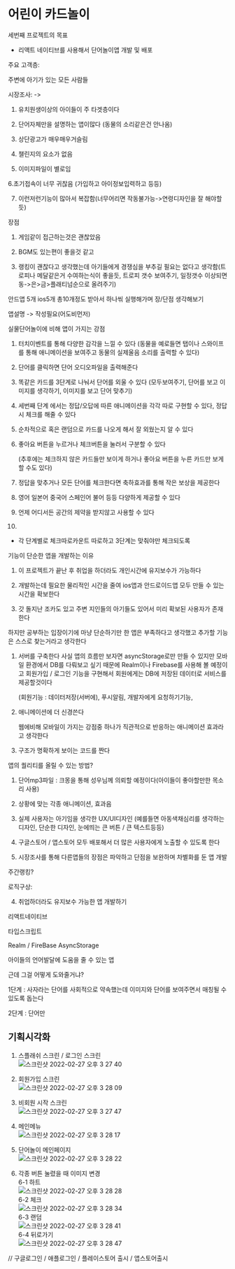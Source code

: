 # 어린이 카드놀이
세번째 프로젝트의 목표

- 리액트 네이티브를 사용해서 단어놀이앱 개발 및 배포



주요 고객층:

주변에 아기가 있는 모든 사람들



시장조사: -> 

1. 유치원생이상의 아이들이 주 타겟층이다

2. 단어자체만을 설명하는 앱이많다 (동물의 소리같은건 안나옴)

3. 상단광고가 매우매우거슬림

4. 챌린지의 요소가 없음

5. 이미지파일이 별로임

6.초기접속이 너무 귀찮음 (가입하고 아이정보입력하고 등등)

7. 이런저런기능이 많아서 복잡함(너무어리면 작동불가능->연령디자인을 잘 해야할듯)﻿



장점﻿

1. 게임같이 접근하는것은 괜찮았음﻿

2. BGM도 있는편이 좋을것 같고

3. 랭킹이 괜찮다고 생각했는데 아기들에게 경쟁심을 부추길 필요는 없다고 생각함(트로피나 메달같은거 수여하는식이 좋을듯, 트로피 갯수 보여주기, 일정갯수 이상되면 동->은>금>플래티넘순으로 올려주기)



안드앱 5개 ios5개 총10개정도 받아서 하나씪 실행해가며 장/단점 생각해보기

앱설명 -> 작성필요(어도비먼저)

실물단어놀이에 비해 앱이 가지는 강점

1. 터치이벤트를 통해 다양한 감각을 느낄 수 있다
   (동물을 예로들면 탭이나 스와이프를 통해 애니메이션을 보여주고 동물의 실제울음 소리를 출력할 수 있다)
2. 단어를 클릭하면 단어 오디오파일을 출력해준다

3. 똑같은 카드를 3단계로 나눠서 단어를 외울 수 있다
    (모두보여주기, 단어를 보고 이미지를 생각하기, 이미지를 보고 단어 맞추기)

4. 세번째 단계 에서는 정답/오답에 따른 애니메이션을 각각 따로 구현할 수 있다, 정답시 체크를 해줄 수 있다

5. 순차적으로 혹은 랜덤으로 카드를 나오게 해서 잘 외웠는지 알 수 있다

6. 좋아요 버튼을 누르거나 체크버튼을 눌러서 구분할 수 있다

    (추후에는 체크하지 않은 카드들만 보이게 하거나 좋아요 버튼을 누른 카드만 보게 할 수도 있다)

7. 정답을 맞추거나 모든 단어를 체크한다면 축하효과를 통해 작은 보상을 제공한다

8. 영어 일본어 중국어 스페인어 불어 등등 다양하게 제공할 수 있다

9. 언제 어디서든 공간의 제약을 받지않고 사용할 수 있다

10. 

* 각 단계별로 체크따로카운트 따로하고 3단계는 맞춰야만 체크되도록



기능이 단순한 앱을 개발하는 이유

1. 이 프로젝트가 끝난 후 취업을 하더라도 개인시간에 유지보수가 가능하다

2. 개발하는데 필요한 물리적인 시간을 줄여 ios앱과 안드로이드앱 모두 만들 수 있는 시간을 확보한다

3. 갓 돌지난 조카도 있고 주변 지인들의 아기들도 있어서 미리 확보된 사용자가 존재한다



하지만 공부하는 입장이기에 마냥 단순하기만 한 앱은 부족하다고 생각했고 추가할 기능은 스스로 찾는거라고 생각한다

1. 서버를 구축한다
   사실 앱의 흐름만 보자면 asyncStorage로만 만들 수 있지만
   모바일 환경에서 DB를 다뤄보고 싶기 때문에 Realm이나 Firebase를 사용해 볼 예정이고
   회원가입 / 로그인 기능을 구현해서 회원에게는 DB에 저장된 데이터로 서비스를 제공할것이다

   (회원기능 : 데이터저장(서버에), 푸시알림, 개발자에게 요청하기기능, 

2. 애니메이션에 더 신경쓴다

   웹에비해 모바일이 가지는 강점중 하나가 직관적으로 반응하는 애니메이션 효과라고 생각한다

3. 구조가 명확하게 보이는 코드를 짠다



앱의 퀄리티를 올릴 수 있는 방법?

1. 단어mp3파일 : 크몽을 통해 성우님께 의뢰할 예정이다(아이들이 좋아할만한 목소리 사용)

2. 상황에 맞는 각종 애니메이션, 효과음

3. 실제 사용자는 아기임을 생각한 UX/UI디자인
   (예를들면 아동색채심리를 생각하는 디자인, 단순한 디자인, 눈에띄는  큰 버튼 / 큰 텍스트등등)

4. 구글스토어 / 앱스토어 모두 배포해서 더 많은 사용자에게 노출할 수 있도록 한다

5. 시장조사를 통해 다른앱들의 장점은 파악하고 단점을 보완하며 차별화를 둔 앱 개발



주간랭킹?







로직구상: 











4. 취업하더라도 유지보수 가능한 앱 개발하기



리액트네이티브

타입스크립트

Realm / FireBase
AsyncStorage



아이들의 언어발달에 도움을 줄 수 있는 앱

근데 그걸 어떻게 도와줄거냐?

1단계 : 사자라는 단어를 사회적으로 약속했는데 이미지와 단어를 보여주면서 매칭될 수있도록 돕는다

2단계 : 단어만



## 기획시각화

1. 스플래쉬 스크린 / 로그인 스크린  
![스크린샷 2022-02-27 오후 3 27 40](https://user-images.githubusercontent.com/81023768/155871234-0f408fdb-0abd-4880-a52e-8be2c3259db1.png)  

2. 회원가입 스크린  
![스크린샷 2022-02-27 오후 3 28 09](https://user-images.githubusercontent.com/81023768/155871250-c818f01d-4077-468b-8feb-6854db747e63.png)  

3. 비회원 시작 스크린  
![스크린샷 2022-02-27 오후 3 27 47](https://user-images.githubusercontent.com/81023768/155871263-3aa3f42c-9671-47e6-b02d-4741403f5076.png)  

4. 메인메뉴  
![스크린샷 2022-02-27 오후 3 28 17](https://user-images.githubusercontent.com/81023768/155871271-e86e2968-e89b-4def-b207-e32c3974ddcd.png)  

5. 단어놀이 메인페이지  
![스크린샷 2022-02-27 오후 3 28 22](https://user-images.githubusercontent.com/81023768/155871278-dc08c29b-c103-4156-b14b-7887f2a6d7a2.png)  


6. 각종 버튼 눌렸을 때 이미지 변경    
6-1 하트  
![스크린샷 2022-02-27 오후 3 28 28](https://user-images.githubusercontent.com/81023768/155871288-dd603602-d541-4cd8-a78a-e85b9b1c7ac0.png)  
6-2 체크   
![스크린샷 2022-02-27 오후 3 28 34](https://user-images.githubusercontent.com/81023768/155871293-ea4ea5d7-fddf-4133-9936-858dfa12d03c.png)  
6-3 랜덤  
![스크린샷 2022-02-27 오후 3 28 41](https://user-images.githubusercontent.com/81023768/155871301-7d7c8c7c-77be-4bc8-bfa7-2b4527a12acf.png)  
6-4 뒤로가기  
![스크린샷 2022-02-27 오후 3 28 47](https://user-images.githubusercontent.com/81023768/155871304-d5fc8999-f1fc-4890-8048-c7b92511e075.png)  

//
구글로그인 / 애플로그인 / 플레이스토어 출시 / 앱스토어출시







